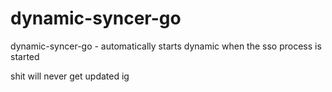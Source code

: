 # dynamic-syncer-go
dynamic-syncer-go - automatically starts dynamic when the sso process is started


shit will never get updated ig
